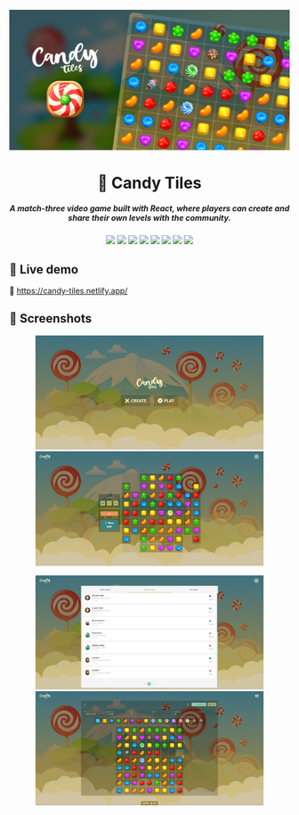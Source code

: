 ![Banner](.github/assets/social-banner.jpg)

<h1 align="center">
 🍭 Candy Tiles
</h1>

<h5 align="center">
  A match-three video game built with React, where players can create and share their own levels with the community.
</h5>

<p align="center">
  <img src="https://img.shields.io/badge/Vite-B73BFE?style=for-the-badge&logo=vite&logoColor=FFD62E"/>
  <img src="https://img.shields.io/badge/TypeScript-007ACC?style=for-the-badge&logo=typescript&logoColor=white"/>
  <img src="https://img.shields.io/badge/React-20232A?style=for-the-badge&logo=react&logoColor=61DAFB"/>
  <img src="https://img.shields.io/badge/React_Router-CA4245?style=for-the-badge&logo=react-router&logoColor=white"/>
  <img src="https://img.shields.io/badge/Tailwind_CSS-38B2AC?style=for-the-badge&logo=tailwind-css&logoColor=white"/>
  <img src="https://img.shields.io/badge/Material%20UI-007FFF?style=for-the-badge&logo=mui&logoColor=white"/>
  <img src="https://img.shields.io/badge/Supabase-181818?style=for-the-badge&logo=supabase&logoColor=white"/>
  <img src="https://img.shields.io/badge/Netlify-00C7B7?style=for-the-badge&logo=netlify&logoColor=white"/>
</p>

## 🚀 Live demo
🔗 https://candy-tiles.netlify.app/

## 📸 Screenshots

<p align="center">
  <img src=".github/assets/screenshots/0.jpg" width="410"></img>
  <img src=".github/assets/screenshots/1.jpg" width="410"></img>
</p>

<p align="center">
  <img src=".github/assets/screenshots/2.jpg" width="410"></img>
  <img src=".github/assets/screenshots/3.jpg" width="410"></img>
</p>
